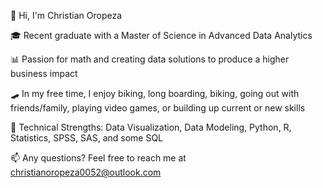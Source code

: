 👋 Hi, I'm Christian Oropeza

🎓 Recent graduate with a Master of Science in Advanced Data Analytics

📊 Passion for math and creating data solutions to produce a higher business impact

🛹 In my free time, I enjoy biking, long boarding, biking, going out with friends/family, playing video games, or building up current or new skills

🧠 Technical Strengths: Data Visualization, Data Modeling, Python, R, Statistics, SPSS, SAS, and some SQL

📫 Any questions? Feel free to reach me at christianoropeza0052@outlook.com

<!---
ceo00522/ceo00522 is a ✨ special ✨ repository because its `README.md` (this file) appears on your GitHub profile.
You can click the Preview link to take a look at your changes.
--->
